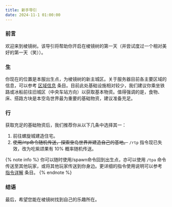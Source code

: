 ```yaml
---
title: 新手导引
date: 2024-11-1 01:00:00
---
```


### 前言

欢迎来到棱镜树。该导引将帮助你开启在棱镜树的第一天（并尝试度过一个相对美好的第一天（笑））。

### 生

你现在的位置是本服出生点，为棱镜树的新主城区。关于服务器目前各主要区域的信息，可以参考 [区域信息](/docs/introduction/areas.html) 条目。目前此处基础设施相对较少，我们建议你乘坐铁路或冰船前往旧城区（中央车站方向）以获取基本物资。值得强调的是，食物、床、搭路方块是本空岛世界最为重要的基础物资，建议准备充足。

### 行

获取充足的基础物资后，我们推荐你从以下几条中选择其一：

1. 前往螺旋城建造住宅。
2. ~~使用/rtp命令随机传送，探索空岛世界并建造自己的基地。~~ `/rtp` 指令现已失效，改为吃紫颂果有 10% 概率随机传送。

{% note info %}
你可以随时使用/spawn命令回到出生点，亦可以使用 `/tpa` 命令传送至其他玩家，或将其他玩家传送到你身边。更详细的指令使用说明可以参考 [指令详解](/docs/introduction/commands.html) 条目。
{% endnote %}

### 结语

最后，希望您能在棱镜树找到自己的乐趣所在。
